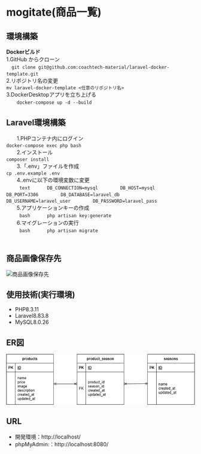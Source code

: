 # mogitate(商品一覧)  
  
## 環境構築  
  
**Dockerビルド**  
    1.GitHub からクローン  
  　`git clone git@github.com:coachtech-material/laravel-docker-template.git`    
    2.リポジトリ名の変更  
    `mv laravel-docker-template <任意のリポジトリ名>`  
    3.DockerDesktopアプリを立ち上げる  
　　`docker-compose up -d --build`  
  
## Laravel環境構築  
　　1.PHPコンテナ内にログイン  
     `docker-compose exec php bash`  
　　2.インストール  
     `composer install`  
　　3.「.env」ファイルを作成  
     `cp .env.example .env`  
　　4..envに以下の環境変数に変更  
　　``` text  
　　DB_CONNECTION=mysql    
　　DB_HOST=mysql    
　　DB_PORT=3306    
　　DB_DATABASE=laravel_db    
　　DB_USERNAME=laravel_user    
　　DB_PASSWORD=laravel_pass    
　　```  
　　5.アプリケーションキーの作成  
　　``` bash  
　　php artisan key:generate  
　　```  
　　6.マイグレーションの実行  
　　``` bash  
　　php artisan migrate  
　　```  
  　　  
## 商品画像保存先  
![商品画像保存先](storage/app/public/images/fruits-img)  
  
## 使用技術(実行環境)  
- PHP8.3.11  
- Laravel8.83.8  
- MySQL8.0.26  
  
## ER図  
![ER図](src/images/erd.png)  
  
## URL  
- 開発環境：http://localhost/  
- phpMyAdmin:：http://localhost:8080/  
  
